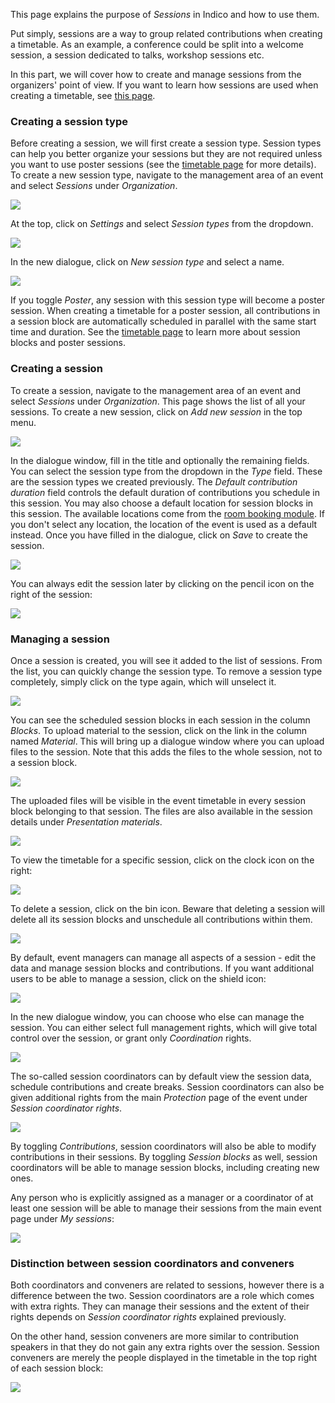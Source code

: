This page explains the purpose of _Sessions_ in Indico and how to use them.

Put simply, sessions are a way to group related contributions when creating a timetable.
As an example, a conference could be split into a welcome session, a session dedicated to talks, workshop sessions etc.

In this part, we will cover how to create and manage sessions from the organizers' point of view. If you want to learn how sessions are used when creating a timetable, see [this page](./timetable.md).

### Creating a session type

Before creating a session, we will first create a session type. Session types can help you better organize your sessions but they are not required unless you want to use poster sessions (see the [timetable page](./timetable.md) for more details). To create a new session type, navigate to the management area of an event and select _Sessions_ under _Organization_.

![](../assets/conferences/sessions/sessions_management.png)

At the top, click on _Settings_ and select _Session types_ from the dropdown.

![](../assets/conferences/sessions/session_settings.png)

In the new dialogue, click on _New session type_ and select a name.

![](../assets/conferences/sessions/add_session_type.png)

If you toggle _Poster_, any session with this session type will become a poster session. When creating a timetable for a poster session, all contributions in a session block are automatically scheduled in parallel with the same start time and duration. See the [timetable page](./timetable.md) to learn more about session blocks and poster sessions.

### Creating a session

To create a session, navigate to the management area of an event and select _Sessions_ under _Organization_. This page shows the list of all your sessions. To create a new session, click on _Add new session_ in the top menu.

![](../assets/conferences/sessions/create_session.png)

In the dialogue window, fill in the title and optionally the remaining fields. You can select the session type from the dropdown in the _Type_ field. These are the session types we created previously. The _Default contribution duration_ field controls the default duration of contributions you schedule in this session.
You may also choose a default location for session blocks in this session. The available locations come from the [room booking module](../room_booking/about.md). If you don't select any location, the location of the event is used as a default instead. Once you have filled in the dialogue, click on _Save_ to create the session.

![](../assets/conferences/sessions/create_session_2.png)

You can always edit the session later by clicking on the pencil icon on the right of the session:

![](../assets/conferences/sessions/edit_session.png)

### Managing a session

Once a session is created, you will see it added to the list of sessions. 
From the list, you can quickly change the session type. To remove a session type completely, simply click on the type again, which will unselect it.

![](../assets/conferences/sessions/set_session_type.png)

You can see the scheduled session blocks in each session in the column _Blocks_. To upload material to the session, click on the link in the column named _Material_. This will bring up a dialogue window where you can upload files to the session. Note that this adds the files to the whole session, not to a session block.

![](../assets/conferences/sessions/blocks_material.png)

The uploaded files will be visible in the event timetable in every session block belonging to that session. The files are also available in the session details under _Presentation materials_.

![](../assets/conferences/sessions/material.png)

To view the timetable for a specific session, click on the clock icon on the right:

![](../assets/conferences/sessions/session_timetable.png)

To delete a session, click on the bin icon. Beware that deleting a session will delete all its session blocks and unschedule all contributions within them.

![](../assets/conferences/sessions/delete_session.png)

By default, event managers can manage all aspects of a session - edit the data and manage session blocks and contributions. If you want additional users to be able to manage a session, click on the shield icon:

![](../assets/conferences/sessions/protection.png)

In the new dialogue window, you can choose who else can manage the session. You can either select full management rights, which will give total control over the session, or grant only _Coordination_ rights.

![](../assets/conferences/sessions/coordinate.png)

The so-called session coordinators can by default view the session data, schedule contributions and create breaks. Session coordinators can also be given additional rights from the main _Protection_ page of the event under _Session coordinator rights_.

![](../assets/conferences/sessions/coordination_rights.png)

By toggling _Contributions_, session coordinators will also be able to modify contributions in their sessions. By toggling _Session blocks_ as well, session coordinators will be able to manage session blocks, including creating new ones.

Any person who is explicitly assigned as a manager or a coordinator of at least one session will be able to manage their sessions from the main event page under _My sessions_:

![](../assets/conferences/sessions/my_sessions.png)

### Distinction between session coordinators and conveners

Both coordinators and conveners are related to sessions, however there is a difference between the two.
Session coordinators are a role which comes with extra rights. They can manage their sessions and the extent of their rights depends on _Session coordinator rights_ explained previously.

On the other hand, session conveners are more similar to contribution speakers in that they do not gain any extra rights over the session. Session conveners are merely the people displayed in the timetable in the top right of each session block:

![](../assets/conferences/sessions/conveners.png)
